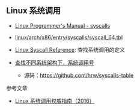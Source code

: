 ## Linux 系统调用

- [Linux Programmer's Manual - syscalls](http://man7.org/linux/man-pages/man2/syscalls.2.html)
- [linux/arch/x86/entry/syscalls/syscall_64.tbl](https://github.com/torvalds/linux/blob/master/arch/x86/entry/syscalls/syscall_64.tbl)
- [Linux Syscall Reference](https://syscalls.kernelgrok.com/): 查找系统调用的定义

- [查找不同系统架构下，系统调用号](https://fedora.juszkiewicz.com.pl/syscalls.html)
  - 源码：https://github.com/hrw/syscalls-table

参考文章

- [Linux 系统调用权威指南（2016）](http://arthurchiao.art/blog/system-call-definitive-guide-zh/)
